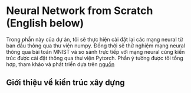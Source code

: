 # Neural Network from Scratch (English below)
Trong phần này của dự án, tôi sẽ thực hiện cài đặt lại các mạng neural từ ban đầu thông qua thư viện numpy. Đồng thời sẽ thử nghiệm mạng neural thông qua bài toán MNIST và so sánh trực tiếp với mạng neural cùng kiến trúc được cài đặt thông qua thư viện Pytorch. Phần ý tưởng được tôi tổng hợp, tham khảo và phát triển dựa trên [nguồn](https://www.youtube.com/watch?v=pauPCy_s0Ok)


## Giới thiệu về kiến trúc xây dựng 

